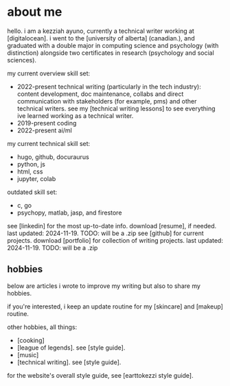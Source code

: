# about me

hello. i am a kezziah ayuno, currently a technical writer working at [digitalocean]. i went to the [university of alberta] (canadian.), and graduated with a double major in computing science and psychology (with distinction) alongside two certificates in research (psychology and social sciences).

my current overview skill set: 
- 2022-present technical writing (particularly in the tech industry): content development, doc maintenance, collabs and direct communication with stakeholders (for example, pms) and other technical writers. see my [technical writing lessons] to see everything ive learned working as a technical writer.
- 2019-present coding
- 2022-present ai/ml

my current technical skill set:
- hugo, github, docuraurus 
- python, js
- html, css
- jupyter, colab 

outdated skill set:
- c, go
- psychopy, matlab, jasp, and firestore

see [linkedin] for the most up-to-date info. 
download [resume], if needed. last updated: 2024-11-19. TODO: will be a .zip
see [github] for current projects.
download [portfolio] for collection of writing projects. last updated: 2024-11-19. TODO: will be a .zip

## hobbies

below are articles i wrote to improve my writing but also to share my hobbies.

if you're interested, i keep an update routine for my [skincare] and [makeup] routine. 

other hobbies, all things:
- [cooking]
- [league of legends]. see [style guide].
- [music]
- [technical writing]. see [style guide].

for the website's overall style guide, see [earttokezzi style guide].
